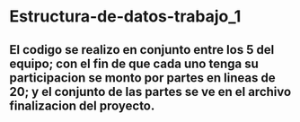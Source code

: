 # Estructura-de-datos-trabajo_1
## El codigo se realizo en conjunto entre los 5 del equipo; con el fin de que cada uno tenga su participacion se monto por partes en lineas de 20; y el conjunto de las partes se ve en el archivo finalizacion del proyecto.
